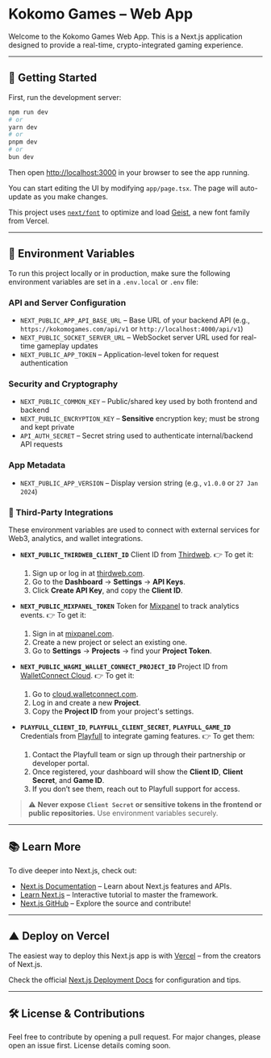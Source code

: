 # Kokomo Games – Web App

Welcome to the Kokomo Games Web App. This is a Next.js application designed to provide a real-time, crypto-integrated gaming experience.

---

## 🚀 Getting Started

First, run the development server:

```bash
npm run dev
# or
yarn dev
# or
pnpm dev
# or
bun dev
```

Then open [http://localhost:3000](http://localhost:3000) in your browser to see the app running.

You can start editing the UI by modifying `app/page.tsx`. The page will auto-update as you make changes.

This project uses [`next/font`](https://nextjs.org/docs/app/building-your-application/optimizing/fonts) to optimize and load [Geist](https://vercel.com/font), a new font family from Vercel.

---

## 🔐 Environment Variables

To run this project locally or in production, make sure the following environment variables are set in a `.env.local` or `.env` file:

### API and Server Configuration

- `NEXT_PUBLIC_APP_API_BASE_URL` – Base URL of your backend API (e.g., `https://kokomogames.com/api/v1` or `http://localhost:4000/api/v1`)
- `NEXT_PUBLIC_SOCKET_SERVER_URL` – WebSocket server URL used for real-time gameplay updates
- `NEXT_PUBLIC_APP_TOKEN` – Application-level token for request authentication

### Security and Cryptography

- `NEXT_PUBLIC_COMMON_KEY` – Public/shared key used by both frontend and backend
- `NEXT_PUBLIC_ENCRYPTION_KEY` – **Sensitive** encryption key; must be strong and kept private
- `API_AUTH_SECRET` – Secret string used to authenticate internal/backend API requests

### App Metadata

- `NEXT_PUBLIC_APP_VERSION` – Display version string (e.g., `v1.0.0` or `27 Jan 2024`)

### 🔌 Third-Party Integrations

These environment variables are used to connect with external services for Web3, analytics, and wallet integrations.

- **`NEXT_PUBLIC_THIRDWEB_CLIENT_ID`**
  Client ID from [Thirdweb](https://thirdweb.com/).
  👉 To get it:

  1. Sign up or log in at [thirdweb.com](https://thirdweb.com/).
  2. Go to the **Dashboard** → **Settings** → **API Keys**.
  3. Click **Create API Key**, and copy the **Client ID**.

- **`NEXT_PUBLIC_MIXPANEL_TOKEN`**
  Token for [Mixpanel](https://mixpanel.com/) to track analytics events.
  👉 To get it:

  1. Sign in at [mixpanel.com](https://mixpanel.com/).
  2. Create a new project or select an existing one.
  3. Go to **Settings** → **Projects** → find your **Project Token**.

- **`NEXT_PUBLIC_WAGMI_WALLET_CONNECT_PROJECT_ID`**
  Project ID from [WalletConnect Cloud](https://cloud.walletconnect.com/).
  👉 To get it:

  1. Go to [cloud.walletconnect.com](https://cloud.walletconnect.com/).
  2. Log in and create a new **Project**.
  3. Copy the **Project ID** from your project's settings.

- **`PLAYFULL_CLIENT_ID`**, **`PLAYFULL_CLIENT_SECRET`**, **`PLAYFULL_GAME_ID`**
  Credentials from [Playfull](https://www.playfull.com/) to integrate gaming features.
  👉 To get them:

  1. Contact the Playfull team or sign up through their partnership or developer portal.
  2. Once registered, your dashboard will show the **Client ID**, **Client Secret**, and **Game ID**.
  3. If you don’t see them, reach out to Playfull support for access.

> ⚠️ **Never expose `Client Secret` or sensitive tokens in the frontend or public repositories.** Use environment variables securely.

---

## 📚 Learn More

To dive deeper into Next.js, check out:

- [Next.js Documentation](https://nextjs.org/docs) – Learn about Next.js features and APIs.
- [Learn Next.js](https://nextjs.org/learn) – Interactive tutorial to master the framework.
- [Next.js GitHub](https://github.com/vercel/next.js) – Explore the source and contribute!

---

## ▲ Deploy on Vercel

The easiest way to deploy this Next.js app is with [Vercel](https://vercel.com/new?utm_medium=default-template&filter=next.js&utm_source=create-next-app&utm_campaign=create-next-app-readme) – from the creators of Next.js.

Check the official [Next.js Deployment Docs](https://nextjs.org/docs/app/building-your-application/deploying) for configuration and tips.

---

## 🛠 License & Contributions

Feel free to contribute by opening a pull request. For major changes, please open an issue first.
License details coming soon.
